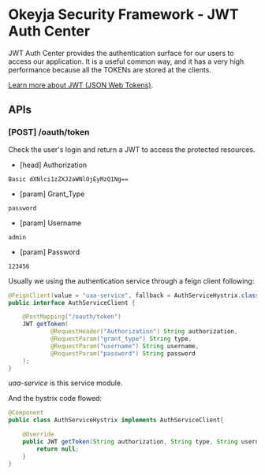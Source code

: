 # Okeyja Security Framework - JWT Auth Center
JWT Auth Center provides the authentication surface for our users to access our application.
It is a useful common way, and it has a very high performance because all the TOKENs are stored at the clients.

[Learn more about JWT (JSON Web Tokens)](https://jwt.io/ "JWT").

## APIs
### [POST] /oauth/token
Check the user's login and return a JWT to access the protected resources.
* [head] Authorization
```
Basic dXNlci1zZXJ2aWNlOjEyMzQ1Ng==
```
* [param] Grant_Type
```
password
```
* [param] Username
```
admin
```
* [param] Password
```
123456
```

Usually we using the authentication service through a feign client following:

```java
@FeignClient(value = "uaa-service", fallback = AuthServiceHystrix.class)
public interface AuthServiceClient {

    @PostMapping("/oauth/token")
    JWT getToken(
            @RequestHeader("Authorization") String authorization,
            @RequestParam("grant_type") String type,
            @RequestParam("username") String username,
            @RequestParam("password") String password
    );
}
```
*uaa-service* is this service module.

And the hystrix code flowed:

```java
@Component
public class AuthServiceHystrix implements AuthServiceClient{

    @Override
    public JWT getToken(String authorization, String type, String username, String password) {
        return null;
    }
}
```
